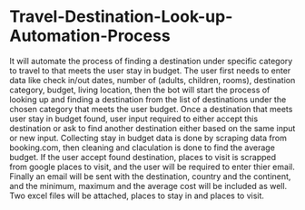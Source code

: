 # Travel-Destination-Look-up-Automation-Process
It will automate the process of finding a destination under specific category to travel to that meets the user stay in budget.
The user first needs to enter data like check in/out dates, number of (adults, children, rooms), destination category, budget, living location, then the bot will start the process of looking up and finding a destination from the list of destinations under the chosen category that meets the user budget.
Once a destination that meets user stay in budget found, user input required to either accept this destination or ask to find another destination either based on the same input or new input. 
Collecting stay in budget data is done by scraping data from booking.com, then cleaning and claculation is done to find the average budget. 
If the user accept found destination, places to visit is scrapped from google places to visit, and the user will be required to enter thier email. 
Finally an email will be sent with the destination, country and the continent, and the minimum, maximum and the average cost will be included as well. Two excel files will be attached, places to stay in and places to visit. 
